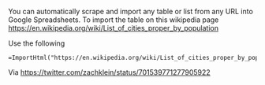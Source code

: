 You can automatically scrape and import any table or list from any URL into Google Spreadsheets. To import the table on this wikipedia page https://en.wikipedia.org/wiki/List_of_cities_proper_by_population

Use the following


```
=ImportHtml("https://en.wikipedia.org/wiki/List_of_cities_proper_by_population","table",0)
```


Via https://twitter.com/zachklein/status/701539771277905922
